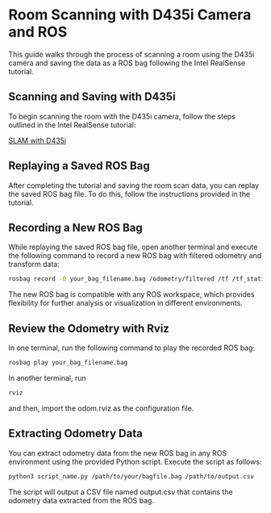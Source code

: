 # Room Scanning with D435i Camera and ROS

This guide walks through the process of scanning a room using the D435i camera and saving the data as a ROS bag following the Intel RealSense tutorial.

## Scanning and Saving with D435i

To begin scanning the room with the D435i camera, follow the steps outlined in the Intel RealSense tutorial:

[SLAM with D435i](https://github.com/IntelRealSense/realsense-ros/wiki/SLAM-with-D435i)

## Replaying a Saved ROS Bag

After completing the tutorial and saving the room scan data, you can replay the saved ROS bag file. To do this, follow the instructions provided in the tutorial.

## Recording a New ROS Bag

While replaying the saved ROS bag file, open another terminal and execute the following command to record a new ROS bag with filtered odometry and transform data:

```bash
rosbag record -O your_bag_filename.bag /odometry/filtered /tf /tf_static /clock
```
The new ROS bag is compatible with any ROS workspace, which provides flexibility for further analysis or visualization in different environments.

## Review the Odometry with Rviz

In one terminal, run the following command to play the recorded ROS bag:
```bash
rosbag play your_bag_filename.bag
```
In another terminal, run 
```bash
rviz
```
and then, import the odom.rviz as the configuration file.  

## Extracting Odometry Data

You can extract odometry data from the new ROS bag in any ROS environment using the provided Python script. Execute the script as follows:
```bash
python3 script_name.py /path/to/your/bagfile.bag /path/to/output.csv
```
The script will output a CSV file named output.csv that contains the odometry data extracted from the ROS bag.
